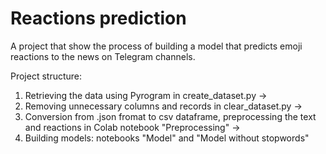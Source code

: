 # Reactions prediction
A project that show the process of building a model that predicts emoji reactions to the news on Telegram channels.

Project structure: 
1. Retrieving the data using Pyrogram in create_dataset.py -> 
2. Removing unnecessary columns and records in clear_dataset.py -> 
3. Conversion from .json fromat to csv dataframe, preprocessing the text and reactions in Colab notebook "Preprocessing" ->
4. Building models: notebooks "Model" and "Model without stopwords"
